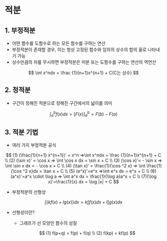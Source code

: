 # 적분

## 1. 부정적분

- 어떤 함수를 도함수로 하는 모든 함수를 구하는 연산
- 부정적분이 존재할 경우, 이는 항상 고정된 함수와 임의의 상수의 합의 꼴로 나타내기 가능
- 상수만큼의 차를 무시하면 부정적분은 미분 또는 도함수를 구하는 연산의 역연산

$$
\int x^ndx = \frac {1}{n+1}x^{n+1} + C(C는 상수)
$$

## 2. 정적분

- 구간이 정해진 적분으로 정해진 구간에서의 넓이를 의미

$$
\int^{b}_{a} f(x)dx =[F(x)]^{b}_{a} = F(b) - F(a)
$$



## 3. 적분 기법

- 여러 가지 부정적분 공식

$$
(1) (\frac{1}{n+1} x^{n+1})' = x^n =>\int x^ndx = \frac {1}{n+1}x^{n+1} + C \\ (2) (\sin x)' = \cos x => \int \cos x dx = \sin x + C \\ (3) (\cos x)'= - \sin x => \int \sin x dx = - \cos x + C \\ (4) (\tan x)' = \frac{1}{\cos ^2 x} => \int \frac{1}{\cos ^2 x}dx = \tan x + C \\ (5) (e^x)'=e^x =>\int e^x dx = e^x + C \\ (6) (a^x)'=a^x \cdot \log a => \int a^x dx = \frac{1}{\log a}a^x + C \\ (7)(\log x)'=\frac{1}{x} dx = \log |x| + C
$$

- 부정적분의 선형성

$$
\int \{kf(x)+lg(x)\}dx = k \int f(x)dx + l \int g(x)dx
$$

  - 선형성이란?

      - 그래프가 선 모양인 함수의 성질

    $$
    (1) f(p+q) = f(p) + f(q) \\ (2) f(kp) = kf(p)
    $$

    